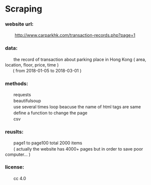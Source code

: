 # Scraping 
 
### website url:
  　　http://www.carparkhk.com/transaction-records.php?page=1

### data:
  　　the record of transaction about parking place in Hong Kong ( area, location, floor, price, time )<br>
    　( from 2018-01-05 to 2018-03-01 )

### methods:
  　　requests<br>
  　　beautifulsoup<br>
  　　use several times loop beacuse the name of html tags are same<br>
  　　define a function to change the page<br>
  　　csv
  
### reuslts:
  　　page1 to page100 total 2000 items<br>
  　　( actually the website has 4000+ pages but in order to save poor computer... )

### license:
  　　cc 4.0

